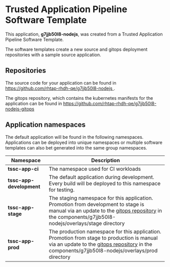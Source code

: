 # Trusted Application Pipeline Software Template

This application, **g7jjb50l8-nodejs**, was created from a Trusted Application Pipeline Software Template.

The software templates create a new source and gitops deployment repositories with a sample source application. 

## Repositories

The source code for your application can be found in [https://github.com/rhtap-rhdh-qe/g7jjb50l8-nodejs ](https://github.com/rhtap-rhdh-qe/g7jjb50l8-nodejs ).
 
The gitops repository, which contains the kubernetes manifests for the application can be found in 
[https://github.com/rhtap-rhdh-qe/g7jjb50l8-nodejs-gitops ](https://github.com/rhtap-rhdh-qe/g7jjb50l8-nodejs-gitops ) 

## Application namespaces 

The default application will be found in the following namespaces. Applications can be deployed into unique namespaces or multiple software templates can also bet generated into the same group namespaces.  

|  Namespace   |  Description   |  
| -------- | -------- |
| **tssc-app-ci** | The namespace used for CI workloads |
| **tssc-app-development** | The default application during development. Every build will be deployed to this namespace for testing. |
| **tssc-app-stage** | The staging namespace for this application. Promotion from development to stage is manual via an update to the [gitops repository](https://github.com/rhtap-rhdh-qe/g7jjb50l8-nodejs-gitops ) in the components/g7jjb50l8-nodejs/overlays/stage directory |
| **tssc-app-prod** | The production namespace for this application. Promotion from stage to production is manual via an update to the [gitops repository](https://github.com/rhtap-rhdh-qe/g7jjb50l8-nodejs-gitops ) in the components/g7jjb50l8-nodejs/overlays/prod directory |